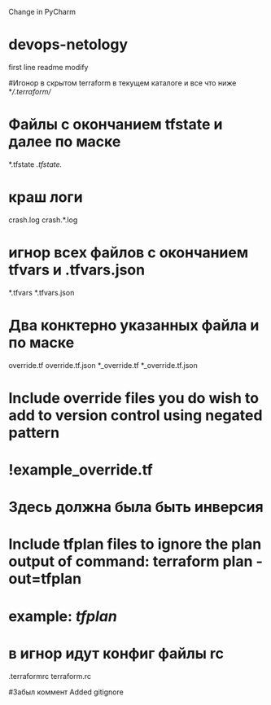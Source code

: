 Change in PyCharm


# devops-netology
first line readme modify

#Игонор в скрытом terraform в текущем каталоге и все что ниже
**/.terraform/*

# Файлы с окончанием tfstate и далее по маске
*.tfstate
*.tfstate.*

# краш логи
crash.log
crash.*.log

# игнор всех файлов с окончанием tfvars и .tfvars.json

*.tfvars
*.tfvars.json

# Два конктерно указанных файла и по маске
override.tf
override.tf.json
*_override.tf
*_override.tf.json

# Include override files you do wish to add to version control using negated pattern
# !example_override.tf

# Здесь должна была быть инверсия

# Include tfplan files to ignore the plan output of command: terraform plan -out=tfplan
# example: *tfplan*

# в игнор идут конфиг файлы rc
.terraformrc
terraform.rc

#Забыл коммент Added gitignore

